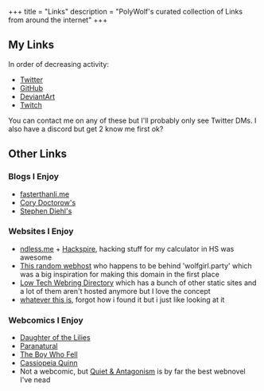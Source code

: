 +++
title = "Links"
description = "PolyWolf's curated collection of Links from around the internet"
+++

## My Links
In order of decreasing activity:

* [Twitter](https://twitter.com/p0lyw0lf)
* [GitHub](https://github.com/p0lyw0lf)
* [DeviantArt](https://deviantart.com/p0lyw0lf)
* [Twitch](https://twitch.tv/p0lyw0lf)

You can contact me on any of these but I'll probably only see Twitter DMs. I also have a discord but get 2 know me first ok?

## Other Links

### Blogs I Enjoy

* [fasterthanli.me](https://fasterthanli.me/)
* [Cory Doctorow's](https://pluralistic.net/)
* [Stephen Diehl's](https://www.stephendiehl.com/)

### Websites I Enjoy

* [ndless.me](http://ndless.me/) + [Hackspire](https://hackspire.org/index.php?title=Main_Page), hacking stuff for my calculator in HS was awesome
* [This random webhost](https://owo.codes/) who happens to be behind 'wolfgirl.party' which was a big inspiration for making this domain in the first place
* [Low Tech Webring Directory](https://emreed.net/LowTech_Directory.html) which has a bunch of other static sites and a lot of them aren't hosted anymore but I love the concept
* [whatever this is](https://syntacticsugarglider.com/), forgot how i found it but i just like looking at it

### Webcomics I Enjoy

* [Daughter of the Lilies](https://www.daughterofthelilies.com/dotl/part-1-a-girl-with-no-face)
* [Paranatural](https://www.paranatural.net/comic/chapter-1)
* [The Boy Who Fell](https://www.boywhofell.com/comic/ch00p00)
* [Cassiopeia Quinn](https://www.cassiopeiaquinn.com/comic/the-prize-cover)
* Not a webcomic, but [Quiet & Antagonism](https://quietandantagonism.com/) is by far the best webnovel I've nead
